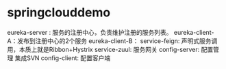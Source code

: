 # springclouddemo

eureka-server : 服务的注册中心，负责维护注册的服务列表。
eureka-client-A：发布到注册中心的2个服务
eureka-client-B： 
service-feign: 声明式服务调用，本质上就是Ribbon+Hystrix
service-zuul:  服务网关
config-server: 配置管理 集成SVN
config-client: 配置客户端


